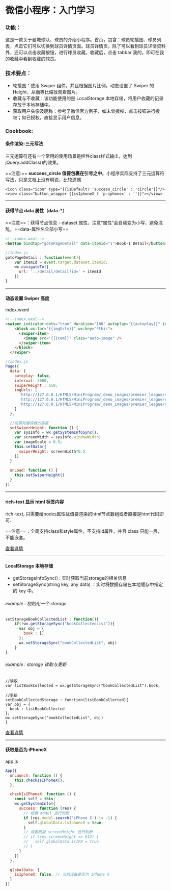 # 微信小程序：入门学习

### 功能：
这是一款关于曼城球队、球员的介绍小程序。首页，包含：球员轮播图、球员列表，点击它们可以切换到球员详情页面。球员详情页，除了可以看到球员详情资料外，还可以点击收藏按钮，进行球员收藏。收藏后，点击 tabbar 我的，即可在我的收藏中看到收藏的球员。

### 技术要点：
- 轮播图：使用 Swiper 组件，并且根据图片比例，动态设置了 Swiper 的 Height，从而等比缩放观看图片。
- 收藏与不收藏：该功能使用的是 LocalStorage 本地存储，将用户收藏的记录存放于本地存储中。
- 获取用户头像及昵称：参考了微信官方例子，如未曾授权，点击按钮进行授权；如已授权，直接显示用户信息。

### Cookbook:
#### 条件渲染-三元写法
三元运算符还有一个常用的使用场景是控件class样式输出，达到jQuery.addClass()的效果。

==注意:== **success_circle 值要包裹在引号之中**。小程序实际支持了三元运算符写法，只是文档上没有明说，比较遗憾
```
<icon class="icon" type="{{isDefault? 'success_circle' : 'circle'}}"/>
<view class="button_wrapper {{isIphoneX ? 'p-iphonex' : ''}}"></view>
```

---

#### 获得节点 data 属性（data-*）
==注意==：获得节点信息 - dataset.属性，注意“属性”会自动变为小写，避免混乱，==data-属性名全部小写==

```html
<!--index.wxml-->
<button bindtap="gotoPageDetail" data-itemid="1">Book-1 Detail</button>
```

```javascript
//index.js
gotoPageDetail : function(event){
    var itemId = event.target.dataset.itemid;
    wx.navigateTo({
      url: '../detail/detail?id=' + itemId
    })
}
```
---
#### 动态设置 Swiper 高度
index.wxml
```html
<!--index.wxml-->
<swiper indicator-dots="true" duration="100" autoplay="{{autoplay}}" interval="{{interval}}" style="height:{{swiperHeight}}px;"  >
    <block wx:for="{{imgUrls}}" wx:key="*this">
      <swiper-item>
        <image src="{{item}}" class="auto-image" />
      </swiper-item>
    </block>
  </swiper>
```

```javascript
//index.js
Page({
  data: {
    autoplay: false,
    interval: 3000,
    swiperHeight : 150,
    imgUrls: [
      'http://127.0.0.1/HTML5/MiniProgram/_demo_images/premier_league/carousel/B_Silver_Player.jpg',
      'http://127.0.0.1/HTML5/MiniProgram/_demo_images/premier_league/carousel/Sane_Player.jpg',
      'http://127.0.0.1/HTML5/MiniProgram/_demo_images/premier_league/carousel/D_Silver_Player.jpg'
    ]
  },

  //设置轮播容器的高度
  setSwiperHeight: function () {
    var sysInfo = wx.getSystemInfoSync();
    var screenWidth = sysInfo.windowWidth;
    var imageScale = 0.5;
    this.setData({
      swiperHeight: screenWidth*0.5
    })
  }
  
  onLoad: function () {
    this.setSwiperHeight()
  }
})
```

---
#### rich-text 显示 html 标签内容
rich-text, 只需要给nodes属性赋值要渲染的html节点数组或者直接是html代码即可.

==注意==：全局支持class和style属性，不支持id属性，并且 class 只能一层，不能嵌套。

[查看详情](https://developers.weixin.qq.com/miniprogram/dev/component/rich-text.html)

---
#### LocalStorage 本地存储
- getStorageInfoSync() : 实时获取当前storage的相关信息
- setStorageSync(string key, any data) ：实时将数据存储在本地缓存中指定的 key 中。

###### example : 初始化一个 storage

```javascript
setStorageBookCollectedList : function(){
    if(!wx.getStorageSync("bookCollectedList")){
      var obj = {
        book : []
      }; 
      wx.setStorageSync("bookCollectedList", obj)
    }
}
```

###### example : storage 读取与更新

```
//读取
var listBookCollected = wx.getStorageSync("bookCollectedList").book;

//更新
setBookCollectedStorage : function(listBookCollected){
var obj = {
  book : listBookCollected
}; 
wx.setStorageSync("bookCollectedList", obj)
}
```

[查看详情](https://developers.weixin.qq.com/miniprogram/dev/api/wx.getStorageInfoSync.html)


---
#### 获取是否为 iPhoneX
app.js
```javascript
App({
  onLaunch: function () {
    this.checkIsIPhoneX();
  },

  checkIsIPhoneX: function () {
    const self = this;    
    wx.getSystemInfo({
      success: function (res) {
        // 根据 model 进行判断
        if (res.model.search('iPhone X') != -1) {
          self.globalData.isIphoneX = true;
        }
        // 或者根据 screenHeight 进行判断
        // if (res.screenHeight == 812) {
        //   self.globalData.isIPX = true
        // }
      }
    })
  },

  globalData: {
    isIphoneX: false, // 当前设备是否为 iPhone X
  }
})
```
